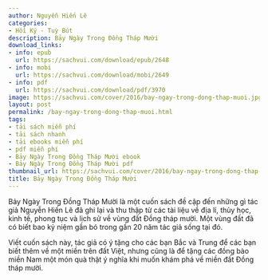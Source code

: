 ```yaml
---
author: Nguyễn Hiến Lê​
categories:
- Hồi Ký - Tuỳ Bút
description: Bảy Ngày Trong Đồng Tháp Mười
download_links:
- info: epub
  url: https://sachvui.com/download/epub/2648
- info: mobi
  url: https://sachvui.com/download/mobi/2649
- info: pdf
  url: https://sachvui.com/download/pdf/3970
image: https://sachvui.com/cover/2016/bay-ngay-trong-dong-thap-muoi.jpg
layout: post
permalink: /bay-ngay-trong-dong-thap-muoi.html
tags:
- tải sách miễn phí
- tải sách nhanh
- tải ebooks miễn phí
- pdf miễn phí
- Bảy Ngày Trong Đồng Tháp Mười ebook
- Bảy Ngày Trong Đồng Tháp Mười pdf
thumbnail_url: https://sachvui.com/cover/2016/bay-ngay-trong-dong-thap-muoi.jpg
title: Bảy Ngày Trong Đồng Tháp Mười
---
```


 <div class="item-desc text-justify"> <p>Bảy Ngày Trong Đồng Tháp Mười là một cuốn sách đề cập đến những gì tác giả Nguyễn Hiến Lê đã ghi lại và thu thập từ các tài liệu về địa lí, thủy học, kinh tế, phong tục và lịch sử về vùng đất Đồng tháp mười. Một vùng đất đã có biết bao kỷ niệm gắn bó trong gần 20 năm tác giả sống tại đó.</p><p>Viết cuốn sách này, tác giả có ý tặng cho các bạn Bắc và Trung để các bạn biết thêm về một miền trên đất Việt, nhưng cũng là để tặng các đồng bào miền Nam một món quà thật ý nghĩa khi muốn khám phá về miền đất Đồng tháp mười.</p> </div>